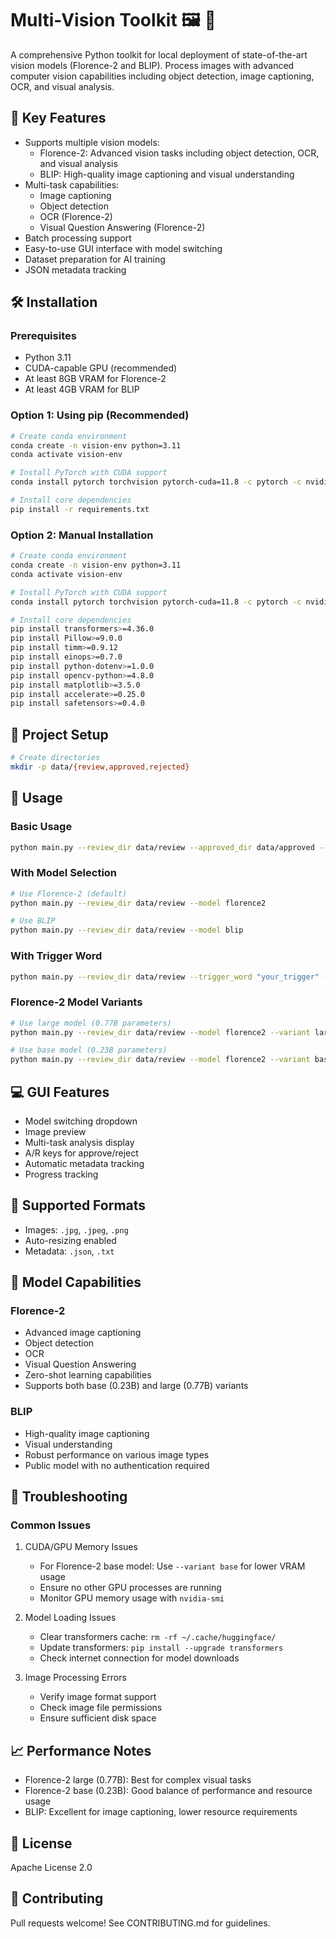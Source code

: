 # Multi-Vision Toolkit 🖼️ 🤖

A comprehensive Python toolkit for local deployment of state-of-the-art vision models (Florence-2 and BLIP). Process images with advanced computer vision capabilities including object detection, image captioning, OCR, and visual analysis.

## 🚀 Key Features
- Supports multiple vision models:
  - Florence-2: Advanced vision tasks including object detection, OCR, and visual analysis
  - BLIP: High-quality image captioning and visual understanding
- Multi-task capabilities:
  - Image captioning
  - Object detection
  - OCR (Florence-2)
  - Visual Question Answering (Florence-2)
- Batch processing support
- Easy-to-use GUI interface with model switching
- Dataset preparation for AI training
- JSON metadata tracking

## 🛠️ Installation

### Prerequisites
- Python 3.11
- CUDA-capable GPU (recommended)
- At least 8GB VRAM for Florence-2
- At least 4GB VRAM for BLIP

### Option 1: Using pip (Recommended)
```bash
# Create conda environment
conda create -n vision-env python=3.11
conda activate vision-env

# Install PyTorch with CUDA support
conda install pytorch torchvision pytorch-cuda=11.8 -c pytorch -c nvidia

# Install core dependencies
pip install -r requirements.txt
```

### Option 2: Manual Installation
```bash
# Create conda environment
conda create -n vision-env python=3.11
conda activate vision-env

# Install PyTorch with CUDA support
conda install pytorch torchvision pytorch-cuda=11.8 -c pytorch -c nvidia

# Install core dependencies
pip install transformers>=4.36.0 
pip install Pillow>=9.0.0 
pip install timm>=0.9.12 
pip install einops>=0.7.0
pip install python-dotenv>=1.0.0
pip install opencv-python>=4.8.0
pip install matplotlib>=3.5.0
pip install accelerate>=0.25.0
pip install safetensors>=0.4.0
```

## 📁 Project Setup
```bash
# Create directories
mkdir -p data/{review,approved,rejected}
```

## 🎯 Usage

### Basic Usage
```bash
python main.py --review_dir data/review --approved_dir data/approved --rejected_dir data/rejected
```

### With Model Selection
```bash
# Use Florence-2 (default)
python main.py --review_dir data/review --model florence2

# Use BLIP
python main.py --review_dir data/review --model blip
```

### With Trigger Word
```bash
python main.py --review_dir data/review --trigger_word "your_trigger" --model florence2
```

### Florence-2 Model Variants
```bash
# Use large model (0.77B parameters)
python main.py --review_dir data/review --model florence2 --variant large

# Use base model (0.23B parameters)
python main.py --review_dir data/review --model florence2 --variant base
```

## 💻 GUI Features
- Model switching dropdown
- Image preview
- Multi-task analysis display
- A/R keys for approve/reject
- Automatic metadata tracking
- Progress tracking

## 📝 Supported Formats
- Images: `.jpg`, `.jpeg`, `.png`
- Auto-resizing enabled
- Metadata: `.json`, `.txt`

## 🔗 Model Capabilities

### Florence-2
- Advanced image captioning
- Object detection
- OCR
- Visual Question Answering
- Zero-shot learning capabilities
- Supports both base (0.23B) and large (0.77B) variants

### BLIP
- High-quality image captioning
- Visual understanding
- Robust performance on various image types
- Public model with no authentication required

## 🔧 Troubleshooting

### Common Issues
1. CUDA/GPU Memory Issues
   - For Florence-2 base model: Use `--variant base` for lower VRAM usage
   - Ensure no other GPU processes are running
   - Monitor GPU memory usage with `nvidia-smi`

2. Model Loading Issues
   - Clear transformers cache: `rm -rf ~/.cache/huggingface/`
   - Update transformers: `pip install --upgrade transformers`
   - Check internet connection for model downloads

3. Image Processing Errors
   - Verify image format support
   - Check image file permissions
   - Ensure sufficient disk space

## 📈 Performance Notes
- Florence-2 large (0.77B): Best for complex visual tasks
- Florence-2 base (0.23B): Good balance of performance and resource usage
- BLIP: Excellent for image captioning, lower resource requirements

## 📄 License
Apache License 2.0

## 🤝 Contributing
Pull requests welcome! See CONTRIBUTING.md for guidelines.